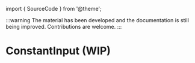 import { SourceCode } from '@theme';

:::warning
The material has been developed and the documentation is still being improved. Contributions are welcome.
:::

# ConstantInput (WIP)

<SourceCode href="https://github.com/bytedance/flowgram.ai/tree/main/packages/materials/form-materials/src/components/constant-input" />
